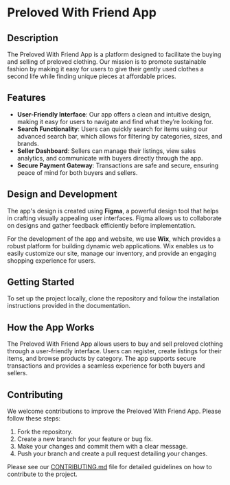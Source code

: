 # Preloved With Friend App

## Description
The Preloved With Friend App is a platform designed to facilitate the buying and selling of preloved clothing. Our mission is to promote sustainable fashion by making it easy for users to give their gently used clothes a second life while finding unique pieces at affordable prices.

## Features
- **User-Friendly Interface**: Our app offers a clean and intuitive design, making it easy for users to navigate and find what they’re looking for.
- **Search Functionality**: Users can quickly search for items using our advanced search bar, which allows for filtering by categories, sizes, and brands.
- **Seller Dashboard**: Sellers can manage their listings, view sales analytics, and communicate with buyers directly through the app.
- **Secure Payment Gateway**: Transactions are safe and secure, ensuring peace of mind for both buyers and sellers.

## Design and Development
The app's design is created using **Figma**, a powerful design tool that helps in crafting visually appealing user interfaces. Figma allows us to collaborate on designs and gather feedback efficiently before implementation.

For the development of the app and website, we use **Wix**, which provides a robust platform for building dynamic web applications. Wix enables us to easily customize our site, manage our inventory, and provide an engaging shopping experience for users.

## Getting Started
To set up the project locally, clone the repository and follow the installation instructions provided in the documentation.

## How the App Works
The Preloved With Friend App allows users to buy and sell preloved clothing through a user-friendly interface. Users can register, create listings for their items, and browse products by category. The app supports secure transactions and provides a seamless experience for both buyers and sellers.

## Contributing
We welcome contributions to improve the Preloved With Friend App. Please follow these steps:
1. Fork the repository.
2. Create a new branch for your feature or bug fix.
3. Make your changes and commit them with a clear message.
4. Push your branch and create a pull request detailing your changes.

Please see our [CONTRIBUTING.md](CONTRIBUTING.md) file for detailed guidelines on how to contribute to the project.
